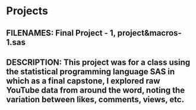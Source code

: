 # Projects

## FILENAMES: Final Project - 1, project&macros-1.sas
## DESCRIPTION: This project was for a class using the statistical programming language SAS in which as a final capstone, I explored raw YouTube data from around the word, noting the variation between likes, comments, views, etc.
